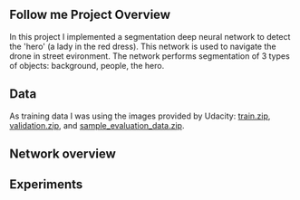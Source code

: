 ## Follow me Project Overview ##

In this project I implemented a segmentation deep neural network to detect the 'hero' (a lady in the red dress). This network is used to navigate the drone in street evironment. The network performs segmentation of 3 types of objects: background, people, the hero. 

## Data

As training data I was using the images provided by Udacity: [train.zip](https://s3-us-west-1.amazonaws.com/udacity-robotics/Deep+Learning+Data/Lab/train.zip),  [validation.zip](https://s3-us-west-1.amazonaws.com/udacity-robotics/Deep+Learning+Data/Lab/validation.zip), and [sample_evaluation_data.zip](https://s3-us-west-1.amazonaws.com/udacity-robotics/Deep+Learning+Data/Project/sample_evaluation_data.zip).


## Network overview




## Experiments


